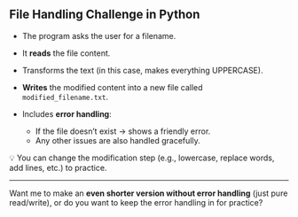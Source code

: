 
## File Handling Challenge in Python

* The program asks the user for a filename.
* It **reads** the file content.
* Transforms the text (in this case, makes everything UPPERCASE).
* **Writes** the modified content into a new file called `modified_filename.txt`.
* Includes **error handling**:

  * If the file doesn’t exist → shows a friendly error.
  * Any other issues are also handled gracefully.

💡 You can change the modification step (e.g., lowercase, replace words, add lines, etc.) to practice.

---

Want me to make an **even shorter version without error handling** (just pure read/write), or do you want to keep the error handling in for practice?
